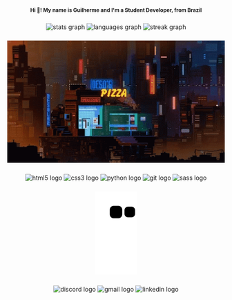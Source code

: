 <h3 style="font-size:12px;" align="center" >Hi 👋! My name is Guilherme and I'm a Student Developer, from Brazil</h3>

###


<div align="center">
  <img src="https://github-readme-stats.vercel.app/api?username=guilhermesreis&hide_title=false&hide_rank=false&show_icons=true&include_all_commits=true&count_private=true&disable_animations=false&theme=gruvbox&locale=en&hide_border=false" height="150" alt="stats graph"  />
  <img src="https://github-readme-stats.vercel.app/api/top-langs?username=guilhermesreis&locale=en&hide_title=false&layout=compact&card_width=320&langs_count=5&theme=gruvbox&hide_border=false" height="150" alt="languages graph"  />
 <img src="https://streak-stats.demolab.com?user=guilhermesreis&locale=en&mode=daily&theme=gruvbox&hide_border=false&border_radius=5" height="150" alt="streak graph"  />
</div>

###

<p align="center">   
  <img alingn="center" src="./lofi-hiphop.gif" width="600px" />
</p>

###
<div align="center">
  <img src="https://cdn.jsdelivr.net/gh/devicons/devicon/icons/html5/html5-original.svg" height="30" width="42" alt="html5 logo"  />
  <img src="https://cdn.jsdelivr.net/gh/devicons/devicon/icons/css3/css3-original.svg" height="30" width="42" alt="css3 logo"  />
  <img src="https://cdn.jsdelivr.net/gh/devicons/devicon/icons/python/python-original.svg" height="30" width="42" alt="python logo"  />
  <img src="https://cdn.jsdelivr.net/gh/devicons/devicon/icons/git/git-original.svg" height="30" width="42" alt="git logo"  />
  <img src="https://cdn.jsdelivr.net/gh/devicons/devicon/icons/sass/sass-original.svg" height="30" width="42" alt="sass logo"  />
  
</div>

###

<p align="center">   
  <img alingn="center" src="https://github.com/GuilhermeSReis/GuilhermeSReis/blob/output/github-contribution-grid-snake.svg" />
</p>

###
<div align="center">
  <img src="https://img.shields.io/static/v1?message=Discord&logo=discord&label=&color=7289DA&logoColor=white&labelColor=&style=for-the-badge" height="35" alt="discord logo"  />
  <img src="https://img.shields.io/static/v1?message=Gmail&logo=gmail&label=&color=D14836&logoColor=white&labelColor=&style=for-the-badge" height="35" alt="gmail logo"  />
  <img src="https://img.shields.io/static/v1?message=LinkedIn&logo=linkedin&label=&color=0077B5&logoColor=white&labelColor=&style=for-the-badge" height="35" alt="linkedin logo"  />
</div>

###

###



###

